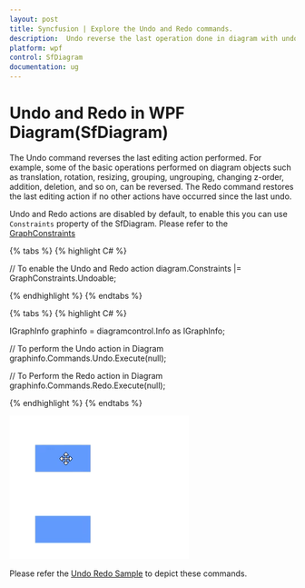 ```yaml
---
layout: post
title: Syncfusion | Explore the Undo and Redo commands.
description:  Undo reverse the last operation done in diagram with undo command and redo restores the last operation done in diagram with redo command.
platform: wpf
control: SfDiagram
documentation: ug
---
```


# Undo and Redo in WPF Diagram(SfDiagram)

The Undo command reverses the last editing action performed. For example, some of the basic operations performed on diagram objects such as translation, rotation, resizing, grouping, ungrouping, changing z-order, addition, deletion, and so on, can be reversed. The Redo command restores the last editing action if no other actions have occurred since the last undo.

Undo and Redo actions are disabled by default, to enable this you can use `Constraints` property of the SfDiagram.  Please refer to the [GraphConstraints](https://help.syncfusion.com/cr/cref_files/wpf/Syncfusion.SfDiagram.WPF~Syncfusion.UI.Xaml.Diagram.GraphConstraints.html)

{% tabs %}
{% highlight C# %}

// To enable the Undo and Redo action
diagram.Constraints |= GraphConstraints.Undoable;

{% endhighlight %}
{% endtabs %}

{% tabs %}
{% highlight C# %}

IGraphInfo graphinfo = diagramcontrol.Info as IGraphInfo;

// To perform the Undo action in Diagram
graphinfo.Commands.Undo.Execute(null);

// To Perform the Redo action in Diagram
graphinfo.Commands.Redo.Execute(null);

{% endhighlight %}
{% endtabs %}

![Undo Redo gif](Commands_Images/Commands_img16.gif)

Please refer the [Undo Redo Sample](https://github.com/SyncfusionExamples/WPF-Diagram-Examples/tree/master/Samples/Commands/Undo%20Redo) to depict these commands.